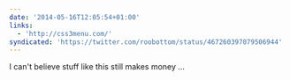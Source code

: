 ```yaml
---
date: '2014-05-16T12:05:54+01:00'
links:
  - 'http://css3menu.com/'
syndicated: 'https://twitter.com/roobottom/status/467260397079506944'
---
```

I can't believe stuff like this still makes money … 
